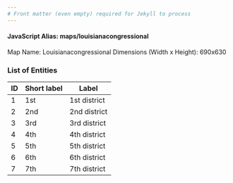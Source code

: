 ```yaml
---
# Front matter (even empty) required for Jekyll to process
---
```


#### JavaScript Alias: maps/louisianacongressional

Map Name: Louisianacongressional
Dimensions (Width x Height): 690x630





### List of Entities

ID | Short label | Label
---|---|---|
1|1st|1st district
2|2nd|2nd district
3|3rd|3rd district
4|4th|4th district
5|5th|5th district
6|6th|6th district
7|7th|7th district

